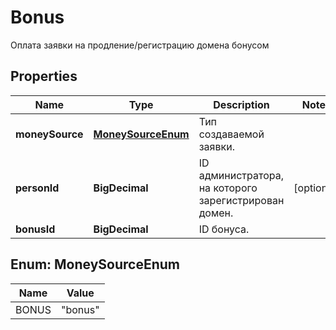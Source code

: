 

# Bonus

Оплата заявки на продление/регистрацию домена бонусом

## Properties

| Name | Type | Description | Notes |
|------------ | ------------- | ------------- | -------------|
|**moneySource** | [**MoneySourceEnum**](#MoneySourceEnum) | Тип создаваемой заявки. |  |
|**personId** | **BigDecimal** | ID администратора, на которого зарегистрирован домен. |  [optional] |
|**bonusId** | **BigDecimal** | ID бонуса. |  |



## Enum: MoneySourceEnum

| Name | Value |
|---- | -----|
| BONUS | &quot;bonus&quot; |



